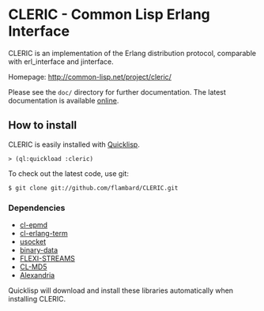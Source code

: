CLERIC - Common Lisp Erlang Interface
=====================================

CLERIC is an implementation of the Erlang distribution protocol, comparable with
erl_interface and jinterface.

Homepage: <http://common-lisp.net/project/cleric/>

Please see the `doc/` directory for further documentation. The latest documentation is available [online](http://common-lisp.net/project/cleric/doc/).


How to install
--------------

CLERIC is easily installed with [Quicklisp](http://www.quicklisp.org/).

    > (ql:quickload :cleric)

To check out the latest code, use git:

    $ git clone git://github.com/flambard/CLERIC.git


### Dependencies

- [cl-epmd](https://github.com/flambard/cl-epmd)
- [cl-erlang-term](https://github.com/flambard/cl-erlang-term)
- [usocket](http://common-lisp.net/project/usocket/)
- [binary-data](https://github.com/gigamonkey/monkeylib-binary-data)
- [FLEXI-STREAMS](http://weitz.de/flexi-streams/)
- [CL-MD5](http://www.cliki.net/CL-MD5)
- [Alexandria](http://common-lisp.net/project/alexandria/)

Quicklisp will download and install these libraries automatically when installing CLERIC.
